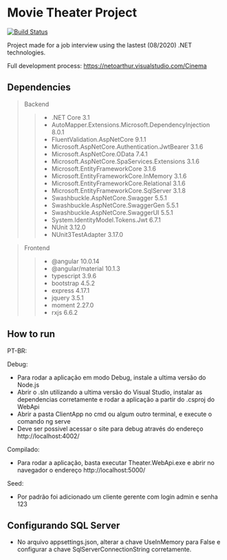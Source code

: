 # Movie Theater Project

[![Build Status](https://netoarthur.visualstudio.com/Cinema/_apis/build/status/Arthur-Neto.cinema-project?branchName=master)](https://netoarthur.visualstudio.com/Cinema/_build/latest?definitionId=6&branchName=master)

Project made for a job interview using the lastest (08/2020) .NET technologies.

Full development process: https://netoarthur.visualstudio.com/Cinema

## Dependencies

> Backend
>> * .NET Core 3.1
>> * AutoMapper.Extensions.Microsoft.DependencyInjection 8.0.1
>> * FluentValidation.AspNetCore 9.1.1
>> * Microsoft.AspNetCore.Authentication.JwtBearer 3.1.6
>> * Microsoft.AspNetCore.OData 7.4.1
>> * Microsoft.AspNetCore.SpaServices.Extensions 3.1.6
>> * Microsoft.EntityFrameworkCore 3.1.6
>> * Microsoft.EntityFrameworkCore.InMemory 3.1.6
>> * Microsoft.EntityFrameworkCore.Relational 3.1.6
>> * Microsoft.EntityFrameworkCore.SqlServer 3.1.8
>> * Swashbuckle.AspNetCore.Swagger 5.5.1
>> * Swashbuckle.AspNetCore.SwaggerGen 5.5.1
>> * Swashbuckle.AspNetCore.SwaggerUI 5.5.1
>> * System.IdentityModel.Tokens.Jwt 6.7.1
>> * NUnit 3.12.0
>> * NUnit3TestAdapter 3.17.0

> Frontend
>> * @angular 10.0.14
>> * @angular/material 10.1.3
>> * typescript 3.9.6
>> * bootstrap 4.5.2
>> * express 4.17.1
>> * jquery 3.5.1
>> * moment 2.27.0
>> * rxjs 6.6.2

## How to run

PT-BR:

Debug:
* Para rodar a aplicação em modo Debug, instale a ultima versão do Node.js
* Abrir o .sln utilizando a ultima versão do Visual Studio, instalar as dependencias corretamente e rodar a aplicação a partir do .csproj do WebApi
* Abrir a pasta ClientApp no cmd ou algum outro terminal, e execute o comando ng serve
* Deve ser possivel acessar o site para debug através do endereço http://localhost:4002/

Compilado:
* Para rodar a aplicação, basta executar Theater.WebApi.exe e abrir no navegador o endereço http://localhost:5000/

Seed:
* Por padrão foi adicionado um cliente gerente com login admin e senha 123

## Configurando SQL Server

* No arquivo appsettings.json, alterar a chave UseInMemory para False e configurar a chave SqlServerConnectionString corretamente.
